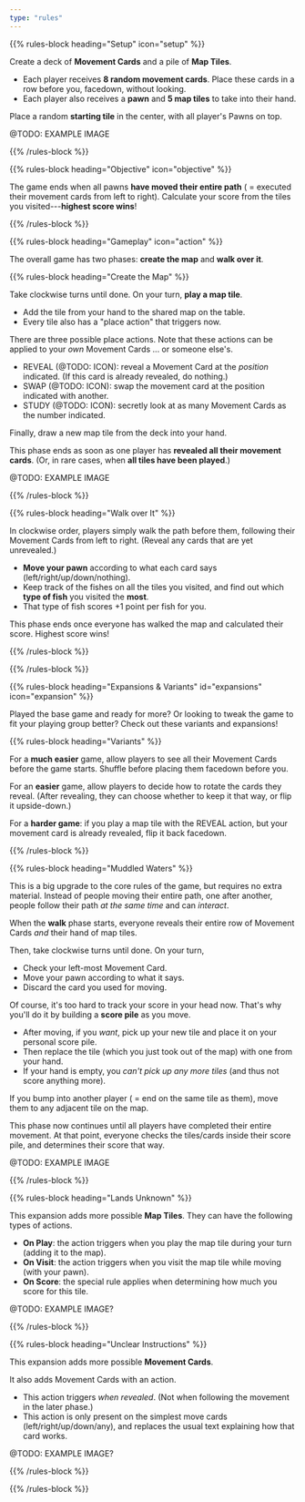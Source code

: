 ```yaml
---
type: "rules"
---
```


{{% rules-block heading="Setup" icon="setup" %}}

Create a deck of **Movement Cards** and a pile of **Map Tiles**.

* Each player receives **8 random movement cards**. Place these cards in a row before you, facedown, without looking.
* Each player also receives a **pawn** and **5 map tiles** to take into their hand.

Place a random **starting tile** in the center, with all player's Pawns on top.

@TODO: EXAMPLE IMAGE

{{% /rules-block %}}

{{% rules-block heading="Objective" icon="objective" %}}

The game ends when all pawns **have moved their entire path** ( = executed their movement cards from left to right). Calculate your score from the tiles you visited---**highest score wins**!

{{% /rules-block %}}

{{% rules-block heading="Gameplay" icon="action" %}}

The overall game has two phases: **create the map** and **walk over it**.

{{% rules-block heading="Create the Map" %}}

Take clockwise turns until done. On your turn, **play a map tile**.

* Add the tile from your hand to the shared map on the table.
* Every tile also has a "place action" that triggers now.

There are three possible place actions. Note that these actions can be applied to your _own_ Movement Cards ...  or someone else's.

* REVEAL (@TODO: ICON): reveal a Movement Card at the _position_ indicated. (If this card is already revealed, do nothing.)
* SWAP (@TODO: ICON): swap the movement card at the position indicated with another.
* STUDY (@TODO: ICON): secretly look at as many Movement Cards as the number indicated.

Finally, draw a new map tile from the deck into your hand.

This phase ends as soon as one player has **revealed all their movement cards**. (Or, in rare cases, when **all tiles have been played**.)

@TODO: EXAMPLE IMAGE

{{% /rules-block %}}

{{% rules-block heading="Walk over It" %}}

In clockwise order, players simply walk the path before them, following their Movement Cards from left to right. (Reveal any cards that are yet unrevealed.)

* **Move your pawn** according to what each card says (left/right/up/down/nothing).
* Keep track of the fishes on all the tiles you visited, and find out which **type of fish** you visited the **most**.
* That type of fish scores +1 point per fish for you.

This phase ends once everyone has walked the map and calculated their score. Highest score wins!

{{% /rules-block %}}

{{% /rules-block %}}

{{% rules-block heading="Expansions & Variants" id="expansions" icon="expansion" %}}

Played the base game and ready for more? Or looking to tweak the game to fit your playing group better? Check out these variants and expansions!

{{% rules-block heading="Variants" %}}

For a **much easier** game, allow players to see all their Movement Cards before the game starts. Shuffle before placing them facedown before you.

For an **easier** game, allow players to decide how to rotate the cards they reveal. (After revealing, they can choose whether to keep it that way, or flip it upside-down.)

For a **harder game**: if you play a map tile with the REVEAL action, but your movement card is already revealed, flip it back facedown.

{{% /rules-block %}}

{{% rules-block heading="Muddled Waters" %}}

This is a big upgrade to the core rules of the game, but requires no extra material. Instead of people moving their entire path, one after another, people follow their path _at the same time_ and can _interact_.

When the **walk** phase starts, everyone reveals their entire row of Movement Cards _and_ their hand of map tiles.

Then, take clockwise turns until done. On your turn, 

* Check your left-most Movement Card.
* Move your pawn according to what it says.
* Discard the card you used for moving.

Of course, it's too hard to track your score in your head now. That's why you'll do it by building a **score pile** as you move.

* After moving, if you _want_, pick up your new tile and place it on your personal score pile. 
* Then replace the tile (which you just took out of the map) with one from your hand.
* If your hand is empty, you _can't pick up any more tiles_ (and thus not score anything more).

If you bump into another player ( = end on the same tile as them), move them to any adjacent tile on the map.

This phase now continues until all players have completed their entire movement. At that point, everyone checks the tiles/cards inside their score pile, and determines their score that way.

@TODO: EXAMPLE IMAGE

<!--- DISCARDED @IDEA: In certain situations, you can execute your instructions "so far". This will lock in that movement and give you more certainty about where you are for the rest of it. => This basically requires this expansion to be active, so players already have that framework for "movement happen one-at-a-time, not in a big chunk at the end" --->

{{% /rules-block %}}

{{% rules-block heading="Lands Unknown" %}}

This expansion adds more possible **Map Tiles**. They can have the following types of actions.

* **On Play**: the action triggers when you play the map tile during your turn (adding it to the map).
* **On Visit**: the action triggers when you visit the map tile while moving (with your pawn).
* **On Score**: the special rule applies when determining how much you score for this tile.

@TODO: EXAMPLE IMAGE?

{{% /rules-block %}}

{{% rules-block heading="Unclear Instructions" %}}

This expansion adds more possible **Movement Cards**.

It also adds Movement Cards with an action. 

* This action triggers _when revealed_. (Not when following the movement in the later phase.)
* This action is only present on the simplest move cards (left/right/up/down/any), and replaces the usual text explaining how that card works.

@TODO: EXAMPLE IMAGE?

{{% /rules-block %}}

{{% /rules-block %}}

